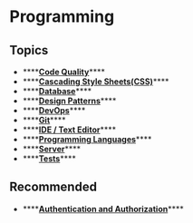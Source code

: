 # Programming

## Topics

* \*\*\*\*[**Code Quality**](code-quality/)\*\*\*\*
* \*\*\*\*[**Cascading Style Sheets\(CSS\)**](cascading-style-sheets-css.md)\*\*\*\*
* \*\*\*\*[**Database**](database/)\*\*\*\*
* \*\*\*\*[**Design Patterns**](design-patterns.md)\*\*\*\*
* \*\*\*\*[**DevOps**](dev-ops/)\*\*\*\*
* \*\*\*\*[**Git**](git/)\*\*\*\*
* \*\*\*\*[**IDE / Text Editor**](ide_text-editor/)\*\*\*\*
* \*\*\*\*[**Programming Languages**](programming-languages/)\*\*\*\*
* \*\*\*\*[**Server**](server/)\*\*\*\*
* \*\*\*\*[**Tests**](../stream/tests/)\*\*\*\*

## Recommended

* \*\*\*\*[**Authentication and Authorization**](https://auth0.com/docs/authorization/authentication-and-authorization)\*\*\*\*

